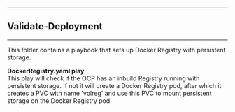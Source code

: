 ________________________________________
## Validate-Deployment ##
________________________________________

This folder contains a playbook that sets up Docker Registry with persistent storage.


**DockerRegistry.yaml play** <br/>
This play will check if the OCP has an inbuild Registry running with persistent storage. If not it will create a Docker Registry pod, after which it creates a PVC with name 'volreg' and use this PVC to mount persistent storage on the Docker Registry pod.

<br/>
